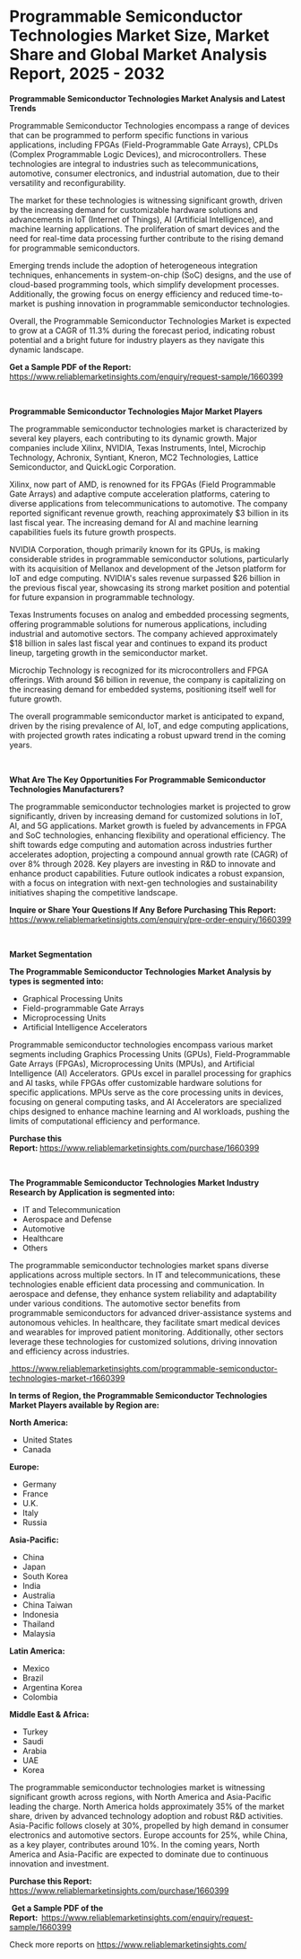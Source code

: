 <p><h1>Programmable Semiconductor Technologies Market Size, Market Share and Global Market Analysis Report, 2025 - 2032</h1></p><p><strong>Programmable Semiconductor Technologies Market Analysis and Latest Trends</strong></p>
<p><p>Programmable Semiconductor Technologies encompass a range of devices that can be programmed to perform specific functions in various applications, including FPGAs (Field-Programmable Gate Arrays), CPLDs (Complex Programmable Logic Devices), and microcontrollers. These technologies are integral to industries such as telecommunications, automotive, consumer electronics, and industrial automation, due to their versatility and reconfigurability.</p><p>The market for these technologies is witnessing significant growth, driven by the increasing demand for customizable hardware solutions and advancements in IoT (Internet of Things), AI (Artificial Intelligence), and machine learning applications. The proliferation of smart devices and the need for real-time data processing further contribute to the rising demand for programmable semiconductors. </p><p>Emerging trends include the adoption of heterogeneous integration techniques, enhancements in system-on-chip (SoC) designs, and the use of cloud-based programming tools, which simplify development processes. Additionally, the growing focus on energy efficiency and reduced time-to-market is pushing innovation in programmable semiconductor technologies.</p><p>Overall, the Programmable Semiconductor Technologies Market is expected to grow at a CAGR of 11.3% during the forecast period, indicating robust potential and a bright future for industry players as they navigate this dynamic landscape.</p></p>
<p><strong>Get a Sample PDF of the Report:&nbsp;</strong> <a href="https://www.reliablemarketinsights.com/enquiry/request-sample/1660399?utm_campaign=1937&utm_medium=2&utm_source=Github&utm_content=ia&utm_term=17012025&utm_id=programmable-semiconductor-technologies">https://www.reliablemarketinsights.com/enquiry/request-sample/1660399</a></p>
<p>&nbsp;</p>
<p><strong>Programmable Semiconductor Technologies Major Market Players</strong></p>
<p><p>The programmable semiconductor technologies market is characterized by several key players, each contributing to its dynamic growth. Major companies include Xilinx, NVIDIA, Texas Instruments, Intel, Microchip Technology, Achronix, Syntiant, Kneron, MC2 Technologies, Lattice Semiconductor, and QuickLogic Corporation.</p><p>Xilinx, now part of AMD, is renowned for its FPGAs (Field Programmable Gate Arrays) and adaptive compute acceleration platforms, catering to diverse applications from telecommunications to automotive. The company reported significant revenue growth, reaching approximately $3 billion in its last fiscal year. The increasing demand for AI and machine learning capabilities fuels its future growth prospects.</p><p>NVIDIA Corporation, though primarily known for its GPUs, is making considerable strides in programmable semiconductor solutions, particularly with its acquisition of Mellanox and development of the Jetson platform for IoT and edge computing. NVIDIA's sales revenue surpassed $26 billion in the previous fiscal year, showcasing its strong market position and potential for future expansion in programmable technology.</p><p>Texas Instruments focuses on analog and embedded processing segments, offering programmable solutions for numerous applications, including industrial and automotive sectors. The company achieved approximately $18 billion in sales last fiscal year and continues to expand its product lineup, targeting growth in the semiconductor market.</p><p>Microchip Technology is recognized for its microcontrollers and FPGA offerings. With around $6 billion in revenue, the company is capitalizing on the increasing demand for embedded systems, positioning itself well for future growth.</p><p>The overall programmable semiconductor market is anticipated to expand, driven by the rising prevalence of AI, IoT, and edge computing applications, with projected growth rates indicating a robust upward trend in the coming years.</p></p>
<p>&nbsp;</p>
<p><strong>What Are The Key Opportunities For Programmable Semiconductor Technologies Manufacturers?</strong></p>
<p><p>The programmable semiconductor technologies market is projected to grow significantly, driven by increasing demand for customized solutions in IoT, AI, and 5G applications. Market growth is fueled by advancements in FPGA and SoC technologies, enhancing flexibility and operational efficiency. The shift towards edge computing and automation across industries further accelerates adoption, projecting a compound annual growth rate (CAGR) of over 8% through 2028. Key players are investing in R&D to innovate and enhance product capabilities. Future outlook indicates a robust expansion, with a focus on integration with next-gen technologies and sustainability initiatives shaping the competitive landscape.</p></p>
<p><strong>Inquire or Share Your Questions If Any Before Purchasing This Report:</strong> <a href="https://www.reliablemarketinsights.com/enquiry/pre-order-enquiry/1660399?utm_campaign=1937&utm_medium=2&utm_source=Github&utm_content=ia&utm_term=17012025&utm_id=programmable-semiconductor-technologies">https://www.reliablemarketinsights.com/enquiry/pre-order-enquiry/1660399</a></p>
<p>&nbsp;</p>
<p><strong>Market Segmentation</strong></p>
<p><strong>The Programmable Semiconductor Technologies Market Analysis by types is segmented into:</strong></p>
<p><ul><li>Graphical Processing Units</li><li>Field-programmable Gate Arrays</li><li>Microprocessing Units</li><li>Artificial Intelligence Accelerators</li></ul></p>
<p><p>Programmable semiconductor technologies encompass various market segments including Graphics Processing Units (GPUs), Field-Programmable Gate Arrays (FPGAs), Microprocessing Units (MPUs), and Artificial Intelligence (AI) Accelerators. GPUs excel in parallel processing for graphics and AI tasks, while FPGAs offer customizable hardware solutions for specific applications. MPUs serve as the core processing units in devices, focusing on general computing tasks, and AI Accelerators are specialized chips designed to enhance machine learning and AI workloads, pushing the limits of computational efficiency and performance.</p></p>
<p><strong>Purchase this Report:&nbsp;</strong><a href="https://www.reliablemarketinsights.com/purchase/1660399?utm_campaign=1937&utm_medium=2&utm_source=Github&utm_content=ia&utm_term=17012025&utm_id=programmable-semiconductor-technologies">https://www.reliablemarketinsights.com/purchase/1660399</a></p>
<p>&nbsp;</p>
<p><strong>The Programmable Semiconductor Technologies Market Industry Research by Application is segmented into:</strong></p>
<p><ul><li>IT and Telecommunication</li><li>Aerospace and Defense</li><li>Automotive</li><li>Healthcare</li><li>Others</li></ul></p>
<p><p>The programmable semiconductor technologies market spans diverse applications across multiple sectors. In IT and telecommunications, these technologies enable efficient data processing and communication. In aerospace and defense, they enhance system reliability and adaptability under various conditions. The automotive sector benefits from programmable semiconductors for advanced driver-assistance systems and autonomous vehicles. In healthcare, they facilitate smart medical devices and wearables for improved patient monitoring. Additionally, other sectors leverage these technologies for customized solutions, driving innovation and efficiency across industries.</p></p>
<p><a href="https://www.reliablemarketinsights.com/programmable-semiconductor-technologies-market-r1660399?utm_campaign=1937&utm_medium=2&utm_source=Github&utm_content=ia&utm_term=17012025&utm_id=programmable-semiconductor-technologies">&nbsp;https://www.reliablemarketinsights.com/programmable-semiconductor-technologies-market-r1660399</a></p>
<p><strong>In terms of Region, the Programmable Semiconductor Technologies Market Players available by Region are:</strong></p>
<p>
    <p> <strong> North America: </strong>
        <ul>
            <li>United States</li>
            <li>Canada</li>
        </ul>
        </p> 
    <p> <strong> Europe: </strong>
        <ul>
            <li>Germany</li>
            <li>France</li>
            <li>U.K.</li>
            <li>Italy</li>
            <li>Russia</li>
        </ul>
        </p> 
    <p> <strong> Asia-Pacific: </strong>
        <ul>
            <li>China</li>
            <li>Japan</li>
            <li>South Korea</li>
            <li>India</li>
            <li>Australia</li>
            <li>China Taiwan</li>
            <li>Indonesia</li>
            <li>Thailand</li>
            <li>Malaysia</li>
        </ul>
        </p> 
    <p> <strong> Latin America: </strong>
        <ul>
            <li>Mexico</li>
            <li>Brazil</li>
            <li>Argentina Korea</li>
            <li>Colombia</li>
        </ul>
        </p> 
    <p> <strong> Middle East & Africa: </strong>
        <ul>
            <li>Turkey</li>
            <li>Saudi</li>
            <li>Arabia</li>
            <li>UAE</li>
            <li>Korea</li>
        </ul>
    </p>
    </p>
<p><p>The programmable semiconductor technologies market is witnessing significant growth across regions, with North America and Asia-Pacific leading the charge. North America holds approximately 35% of the market share, driven by advanced technology adoption and robust R&D activities. Asia-Pacific follows closely at 30%, propelled by high demand in consumer electronics and automotive sectors. Europe accounts for 25%, while China, as a key player, contributes around 10%. In the coming years, North America and Asia-Pacific are expected to dominate due to continuous innovation and investment.</p></p>
<p><strong>Purchase this Report: </strong><a href="https://www.reliablemarketinsights.com/purchase/1660399?utm_campaign=1937&utm_medium=2&utm_source=Github&utm_content=ia&utm_term=17012025&utm_id=programmable-semiconductor-technologies">https://www.reliablemarketinsights.com/purchase/1660399</a></p>
<p>&nbsp;<strong>Get a Sample PDF of the Report:&nbsp;&nbsp;</strong><a href="https://www.reliablemarketinsights.com/enquiry/request-sample/1660399?utm_campaign=1937&utm_medium=2&utm_source=Github&utm_content=ia&utm_term=17012025&utm_id=programmable-semiconductor-technologies">https://www.reliablemarketinsights.com/enquiry/request-sample/1660399</a></p>
<p><strong></strong></p>
<p>Check more reports on <a href="https://www.reliablemarketinsights.com/?utm_campaign=1937&utm_medium=2&utm_source=Github&utm_content=ia&utm_term=17012025&utm_id=programmable-semiconductor-technologies">https://www.reliablemarketinsights.com/</a></p>
